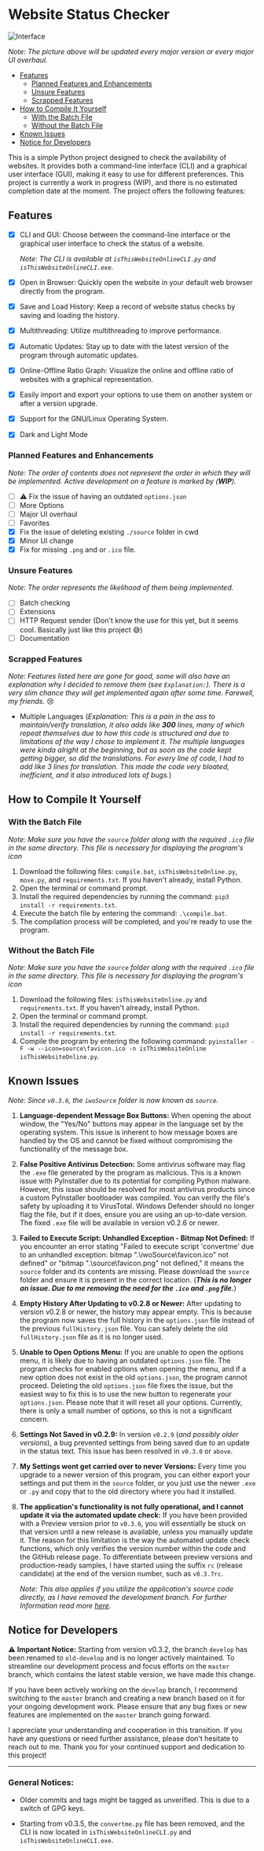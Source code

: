 # Website Status Checker

![Interface](https://raw.githubusercontent.com/jinx420/isThisWebsiteOnline/master/misc/v0.3.6.png)

*Note: The picture above will be updated every major version or every major UI overhaul.*

- [Features](#features)
  - [Planned Features and Enhancements](#planned-features)
  - [Unsure Features](#unsure-features)
  - [Scrapped Features](#scrapped-features)
- [How to Compile It Yourself](#how-to-compile-it-yourself)
  - [With the Batch File](#with-the-batch-file)
  - [Without the Batch File](#without-the-batch-file)
- [Known Issues](#known-issues)
- [Notice for Developers](#notice-for-developers)

This is a simple Python project designed to check the availability of websites. It provides both a command-line interface (CLI) and a graphical user interface (GUI), making it easy to use for different preferences. This project is currently a work in progress (WIP), and there is no estimated completion date at the moment. The project offers the following features:

## Features

- [x] CLI and GUI: Choose between the command-line interface or the graphical user interface to check the status of a website. 

    *Note: The CLI is available at `isThisWebsiteOnlineCLI.py` and `isThisWebsiteOnlineCLI.exe`.*

- [x] Open in Browser: Quickly open the website in your default web browser directly from the program.
- [x] Save and Load History: Keep a record of website status checks by saving and loading the history.
- [x] Multithreading: Utilize multithreading to improve performance.
- [x] Automatic Updates: Stay up to date with the latest version of the program through automatic updates.
- [x] Online-Offline Ratio Graph: Visualize the online and offline ratio of websites with a graphical representation.
- [x] Easily import and export your options to use them on another system or after a version upgrade.
- [x] Support for the GNU/Linux Operating System.
- [x] Dark and Light Mode

### Planned Features and Enhancements

*Note: The order of contents does not represent the order in which they will be implemented. Active development on a feature is marked by (**WIP**).*

- [ ] ⚠️ Fix the issue of having an outdated `options.json`
- [ ] More Options
- [ ] Major UI overhaul
- [ ] Favorites
- [x] Fix the issue of deleting existing `./source` folder in cwd
- [x] Minor UI change
- [x] Fix for missing `.png` and or `.ico` file.

### Unsure Features

*Note: The order represents the likelihood of them being implemented.*

- [ ] Batch checking
- [ ] Extensions
- [ ] HTTP Request sender (Don't know the use for this yet, but it seems cool. Basically just like this project 😅)
- [ ] Documentation

### Scrapped Features

*Note: Features listed here are gone for good, some will also have an explanation why I decided to remove them (see `Explanation:`). There is a very slim chance they will get implemented again after some time. Farewell, my friends.* 😢

- Multiple Languages (*Explanation: This is a pain in the ass to maintain/verify translation, it also adds like **300** lines, many of which repeat themselves due to how this code is structured and due to limitations of the way I chose to implement it. The multiple languages were kinda alright at the beginning, but as soon as the code kept getting bigger, so did the translations. For every line of code, I had to add like 3 lines for translation. This made the code very bloated, inefficient, and it also introduced lots of bugs.*)

## How to Compile It Yourself

### With the Batch File

*Note: Make sure you have the `source` folder along with the required `.ico` file in the same directory. This file is necessary for displaying the program's icon*

1. Download the following files: `compile.bat`, `isThisWebsiteOnline.py`, `move.py`, and `requirements.txt`. If you haven't already, install Python.
2. Open the terminal or command prompt.
3. Install the required dependencies by running the command: `pip3 install -r requirements.txt`.
4. Execute the batch file by entering the command: `.\compile.bat`.
5. The compilation process will be completed, and you're ready to use the program.

### Without the Batch File

*Note: Make sure you have the `source` folder along with the required `.ico` file in the same directory. This file is necessary for displaying the program's icon*

1. Download the following files: `isThisWebsiteOnline.py` and `requirements.txt`. If you haven't already, install Python.
2. Open the terminal or command prompt.
3. Install the required dependencies by running the command: `pip3 install -r requirements.txt`.
4. Compile the program by entering the following command: `pyinstaller -F -w --icon=source\favicon.ico -n isThisWebsiteOnline isThisWebsiteOnline.py`.

## Known Issues

*Note: Since `v0.3.6`, the `iwoSource` folder is now known as `source`.*

1. **Language-dependent Message Box Buttons:** When opening the about window, the "Yes/No" buttons may appear in the language set by the operating system. This issue is inherent to how message boxes are handled by the OS and cannot be fixed without compromising the functionality of the message box.

2. **False Positive Antivirus Detection:** Some antivirus software may flag the `.exe` file generated by the program as malicious. This is a known issue with PyInstaller due to its potential for compiling Python malware. However, this issue should be resolved for most antivirus products since a custom PyInstaller bootloader was compiled. You can verify the file's safety by uploading it to VirusTotal. Windows Defender should no longer flag the file, but if it does, ensure you are using an up-to-date version. The fixed `.exe` file will be available in version v0.2.6 or newer.

3. **Failed to Execute Script: Unhandled Exception - Bitmap Not Defined:** If you encounter an error stating "Failed to execute script 'convertme' due to an unhandled exception: bitmap ".\iwoSource\favicon.ico" not defined" or "bitmap ".\source\favicon.png" not defined," it means the `source` folder and its contents are missing. Please download the `source` folder and ensure it is present in the correct location. (***This is no longer an issue. Due to me removing the need for the `.ico` and `.png` file.***)

4. **Empty History After Updating to v0.2.8 or Newer:** After updating to version v0.2.8 or newer, the history may appear empty. This is because the program now saves the full history in the `options.json` file instead of the previous `fullHistory.json` file. You can safely delete the old `fullHistory.json` file as it is no longer used.

5. **Unable to Open Options Menu:** If you are unable to open the options menu, it is likely due to having an outdated `options.json` file. The program checks for enabled options when opening the menu, and if a new option does not exist in the old `options.json`, the program cannot proceed. Deleting the old `options.json` file fixes the issue, but the easiest way to fix this is to use the new button to regenerate your `options.json`. Please note that it will reset all your options. Currently, there is only a small number of options, so this is not a significant concern.

6. **Settings Not Saved in v0.2.9:** In version `v0.2.9` (*and possibly older versions*), a bug prevented settings from being saved due to an update in the status text. This issue has been resolved in `v0.3.0` or `above`.

7. **My Settings wont get carried over to never Versions:** Every time you upgrade to a newer version of this program, you can either export your settings and put them in the `source` folder, or you just use the newer `.exe` or `.py` and copy that to the old directory where you had it installed.

8. **The application's functionality is not fully operational, and I cannot update it via the automated update check:** If you have been provided with a Preview version prior to `v0.3.6`, you will essentially be stuck on that version until a new release is available, unless you manually update it. The reason for this limitation is the way the automated update check functions, which only verifies the version number within the code and the GitHub release page. To differentiate between preview versions and production-ready samples, I have started using the suffix `rc` (release candidate) at the end of the version number, such as `v0.3.7rc`.

   *Note: This also applies if you utilize the application's source code directly, as I have removed the development branch. For further Information read more [here](#notice-for-developers).*

## Notice for Developers

⚠️ **Important Notice:** Starting from version v0.3.2, the branch `develop` has been renamed to `old-develop` and is no longer actively maintained. To streamline our development process and focus efforts on the `master` branch, which contains the latest stable version, we have made this change.

If you have been actively working on the `develop` branch, I recommend switching to the `master` branch and creating a new branch based on it for your ongoing development work. Please ensure that any bug fixes or new features are implemented on the `master` branch going forward.

I appreciate your understanding and cooperation in this transition. If you have any questions or need further assistance, please don't hesitate to reach out to me. Thank you for your continued support and dedication to this project!

---

### General Notices:

- Older commits and tags might be tagged as unverified. This is due to a switch of GPG keys.

- Starting from v0.3.5, the `convertme.py` file has been removed, and the CLI is now located in `isThisWebsiteOnlineCLI.py` and `isThisWebsiteOnlineCLI.exe`.
